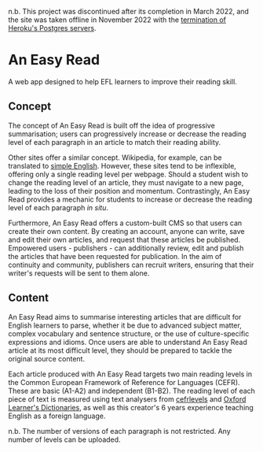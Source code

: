 n.b. This project was discontinued after its completion in March 2022, and the site was taken offline in November 2022 with the [termination of Heroku's Postgres servers](https://help.heroku.com/RSBRUH58/removal-of-heroku-free-product-plans-faq). 

# An Easy Read

A web app designed to help EFL learners to improve their reading skill. 

## Concept
The concept of An Easy Read is built off the idea of progressive summarisation; users can progressively increase or decrease the reading level of each paragraph in an article to match their reading ability. 

Other sites offer a similar concept. Wikipedia, for example, can be translated to [simple English](https://simple.wikipedia.org/wiki/Main_Page). However, these sites tend to be inflexible, offering only a single reading level per webpage. Should a student wish to change the reading level of an article, they must navigate to a new page, leading to the loss of their position and momentum. Contrastingly, An Easy Read provides a mechanic for students to increase or decrease the reading level of each paragraph *in situ*.

Furthermore, An Easy Read offers a custom-built CMS so that users can create their own content. By creating an account, anyone can write, save and edit their own articles, and request that these articles be published. Empowered users - publishers - can additionally review, edit and publish the articles that have been requested for publication. In the aim of continuity and community, publishers can recruit writers, ensuring that their writer's requests will be sent to them alone.

## Content
An Easy Read aims to summarise interesting articles that are difficult for English learners to parse, whether it be due to advanced subject matter, complex vocabulary and sentence structure, or the use of culture-specific expressions and idioms. Once users are able to understand An Easy Read article at its most difficult level, they should be prepared to tackle the original source content. 

Each article produced with An Easy Read targets two main reading levels in the Common European Framework of Reference for Languages (CEFR). These are basic (A1-A2) and independent (B1-B2). The reading level of each piece of text is measured using text analysers from [cefrlevels](https://www.cefrlevels.com/textanalysis/index.html) and [Oxford Learner's Dictionaries](https://www.oxfordlearnersdictionaries.com/text-checker/), as well as this creator's 6 years experience teaching English as a foreign language.

n.b. The number of versions of each paragraph is not restricted. Any number of levels can be uploaded.


